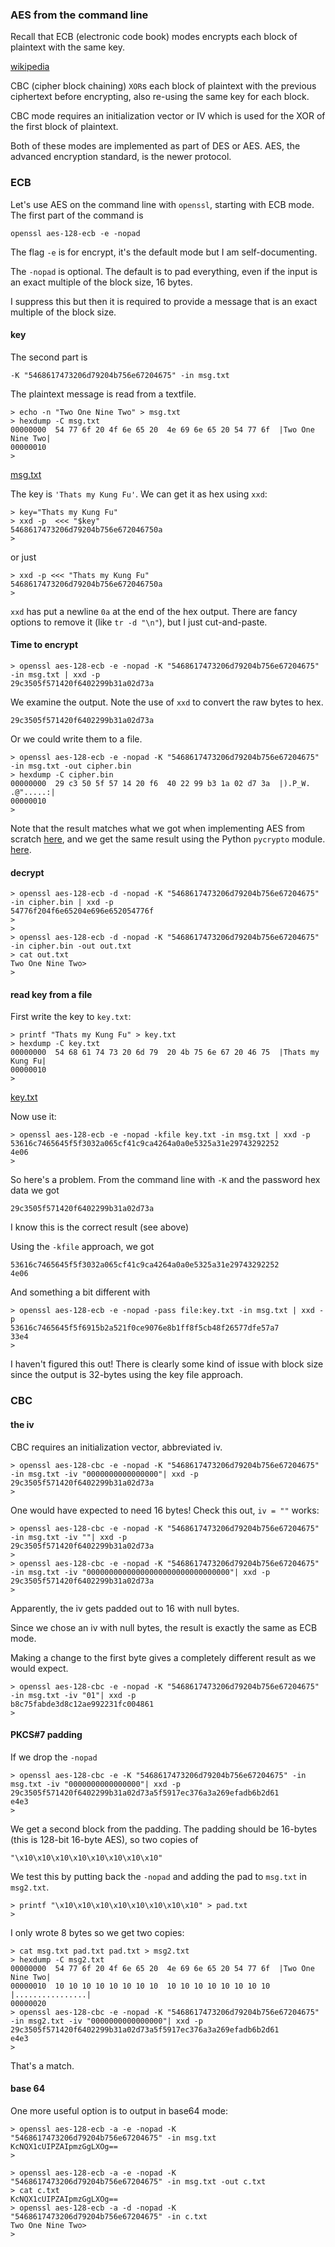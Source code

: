 ### AES from the command line

Recall that ECB (electronic code book) modes encrypts each block of plaintext with the same key.

[wikipedia](https://en.wikipedia.org/wiki/Block_cipher_mode_of_operation#Electronic_Codebook_.28ECB.29)

CBC (cipher block chaining) `XOR`s each block of plaintext with the previous ciphertext before encrypting, also re-using the same key for each block.

CBC mode requires an initialization vector or IV which is used for the XOR of the first block of plaintext.

Both of these modes are implemented as part of DES or AES.  AES, the advanced encryption standard, is the newer protocol.

### ECB

Let's use AES on the command line with `openssl`, starting with ECB mode.  The first part of the command is

```
openssl aes-128-ecb -e -nopad
```

The flag `-e` is for encrypt, it's the default mode but I am self-documenting.

The `-nopad` is optional.  The default is to pad everything, even if the input is an exact multiple of the block size, 16 bytes.  

I suppress this but then it is required to provide a message that is an exact multiple of the block size.

#### key

The second part is

```
-K "5468617473206d79204b756e67204675" -in msg.txt
```

The plaintext message is read from a textfile.

```
> echo -n "Two One Nine Two" > msg.txt
> hexdump -C msg.txt
00000000  54 77 6f 20 4f 6e 65 20  4e 69 6e 65 20 54 77 6f  |Two One Nine Two|
00000010
>
```

[msg.txt](msg.txt)

The key is `'Thats my Kung Fu'`.  We can get it as hex using `xxd`:

```
> key="Thats my Kung Fu"
> xxd -p  <<< "$key"
5468617473206d79204b756e672046750a
>
```

or just

```
> xxd -p <<< "Thats my Kung Fu"
5468617473206d79204b756e672046750a
>
```

`xxd` has put a newline `0a` at the end of the hex output.  There are fancy options to remove it (like `tr -d "\n"`), but I just cut-and-paste.

#### Time to encrypt

```
> openssl aes-128-ecb -e -nopad -K "5468617473206d79204b756e67204675" -in msg.txt | xxd -p
29c3505f571420f6402299b31a02d73a
```

We examine the output.  Note the use of `xxd` to convert the raw bytes to hex.

```
29c3505f571420f6402299b31a02d73a
```

Or we could write them to a file.

```
> openssl aes-128-ecb -e -nopad -K "5468617473206d79204b756e67204675" -in msg.txt -out cipher.bin
> hexdump -C cipher.bin
00000000  29 c3 50 5f 57 14 20 f6  40 22 99 b3 1a 02 d7 3a  |).P_W. .@".....:|
00000010
>
```

Note that the result matches what we got when implementing AES from scratch [here](../Crypto/AES4-encrypt.md), and we get the same result using the Python `pycrypto` module. [here](python-aes.md).


#### decrypt

```
> openssl aes-128-ecb -d -nopad -K "5468617473206d79204b756e67204675" -in cipher.bin | xxd -p
54776f204f6e65204e696e652054776f
>
>
> openssl aes-128-ecb -d -nopad -K "5468617473206d79204b756e67204675" -in cipher.bin -out out.txt
> cat out.txt
Two One Nine Two>
>
```

#### read key from a file

First write the key to `key.txt`:

```
> printf "Thats my Kung Fu" > key.txt
> hexdump -C key.txt
00000000  54 68 61 74 73 20 6d 79  20 4b 75 6e 67 20 46 75  |Thats my Kung Fu|
00000010
>
```

[key.txt](key.txt)

Now use it:

```
> openssl aes-128-ecb -e -nopad -kfile key.txt -in msg.txt | xxd -p
53616c7465645f5f3032a065cf41c9ca4264a0a0e5325a31e29743292252
4e06
>
```

So here's a problem.  From the command line with `-K` and the password hex data we got

```
29c3505f571420f6402299b31a02d73a
```

I know this is the correct result (see above)


Using the `-kfile` approach, we got

```
53616c7465645f5f3032a065cf41c9ca4264a0a0e5325a31e29743292252
4e06
```

And something a bit different with

```
> openssl aes-128-ecb -e -nopad -pass file:key.txt -in msg.txt | xxd -p
53616c7465645f5f6915b2a521f0ce9076e8b1ff8f5cb48f26577dfe57a7
33e4
>
```

I haven't figured this out!  There is clearly some kind of issue with block size since the output is 32-bytes using the key file approach.

### CBC

#### the iv

CBC requires an initialization vector, abbreviated iv.

```
> openssl aes-128-cbc -e -nopad -K "5468617473206d79204b756e67204675" -in msg.txt -iv "0000000000000000"| xxd -p
29c3505f571420f6402299b31a02d73a
>
```

One would have expected to need 16 bytes!  Check this out, `iv = ""` works:

```
> openssl aes-128-cbc -e -nopad -K "5468617473206d79204b756e67204675" -in msg.txt -iv ""| xxd -p
29c3505f571420f6402299b31a02d73a
>
> openssl aes-128-cbc -e -nopad -K "5468617473206d79204b756e67204675" -in msg.txt -iv "00000000000000000000000000000000"| xxd -p
29c3505f571420f6402299b31a02d73a
>
```

Apparently, the iv gets padded out to 16 with null bytes.

Since we chose an iv with null bytes, the result is exactly the same as ECB mode.

Making a change to the first byte gives a completely different result as we would expect.

```
> openssl aes-128-cbc -e -nopad -K "5468617473206d79204b756e67204675" -in msg.txt -iv "01"| xxd -p
b8c75fabde3d8c12ae992231fc004861
>
```

#### PKCS#7 padding

If we drop the `-nopad`

```
> openssl aes-128-cbc -e -K "5468617473206d79204b756e67204675" -in msg.txt -iv "0000000000000000"| xxd -p
29c3505f571420f6402299b31a02d73a5f5917ec376a3a269efadb6b2d61
e4e3
>
```
We get a second block from the padding.  The padding should be 16-bytes (this is 128-bit 16-byte AES), so two copies of

```
"\x10\x10\x10\x10\x10\x10\x10\x10"
```

We test this by putting back the `-nopad` and adding the pad to `msg.txt` in `msg2.txt`.

```
> printf "\x10\x10\x10\x10\x10\x10\x10\x10" > pad.txt
> 
```

I only wrote 8 bytes so we get two copies:

```
> cat msg.txt pad.txt pad.txt > msg2.txt
> hexdump -C msg2.txt
00000000  54 77 6f 20 4f 6e 65 20  4e 69 6e 65 20 54 77 6f  |Two One Nine Two|
00000010  10 10 10 10 10 10 10 10  10 10 10 10 10 10 10 10  |................|
00000020
> openssl aes-128-cbc -e -nopad -K "5468617473206d79204b756e67204675" -in msg2.txt -iv "0000000000000000"| xxd -p
29c3505f571420f6402299b31a02d73a5f5917ec376a3a269efadb6b2d61
e4e3
>
```

That's a match.

#### base 64

One more useful option is to output in base64 mode:

```
> openssl aes-128-ecb -a -e -nopad -K "5468617473206d79204b756e67204675" -in msg.txt
KcNQX1cUIPZAIpmzGgLXOg==
>
```

```
> openssl aes-128-ecb -a -e -nopad -K "5468617473206d79204b756e67204675" -in msg.txt -out c.txt
> cat c.txt
KcNQX1cUIPZAIpmzGgLXOg==
> openssl aes-128-ecb -a -d -nopad -K "5468617473206d79204b756e67204675" -in c.txt 
Two One Nine Two>
> 
```

